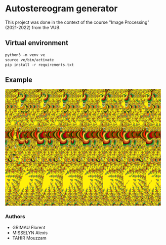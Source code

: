 # Autostereogram generator

This project was done in the context of the course "Image Processing" (2021-2022) from the VUB.

## Virtual environment

```
python3 -m venv ve
source ve/bin/activate
pip install -r requirements.txt
```

## Example
![example autostereogram](./examples/1024x768.png)

### Authors

* GRIMAU Florent
* MISSELYN Alexis
* TAHIR Mouzzam